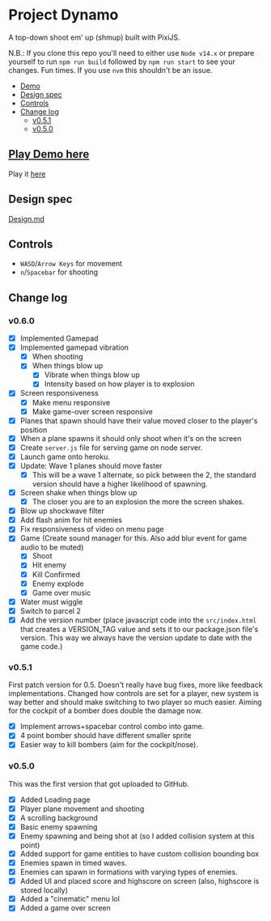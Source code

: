 # Project Dynamo

A top-down shoot em' up (shmup) built with PixiJS.

N.B.: If you clone this repo you'll need to either use `Node v14.x` or prepare yourself to run `npm run build` followed by `npm run start` to see your changes. Fun times. If you use `nvm` this shouldn't be an issue.

<!-- vscode-markdown-toc -->

-   [Demo](https://kitanga.github.io/project-dynamo/dist/index.html)
-   [Design spec](#Designspec)
-   [Controls](#Controls)
-   [Change log](#Changelog)
    -   [v0.5.1](#v0.5.1)
    -   [v0.5.0](#v0.5.0)

<!-- vscode-markdown-toc-config
	numbering=false
	autoSave=true
	/vscode-markdown-toc-config -->
<!-- /vscode-markdown-toc -->

## <a name='Demo' href="https://kitanga.github.io/project-dynamo/dist/index.html">Play Demo here</a>

Play it [here](https://project-dynamo.onrender.com/)

## <a name='Designspec'></a>Design spec

[Design.md](./Design.md)

## <a name='Controls'></a>Controls

-   `WASD`/`Arrow Keys` for movement
-   `n`/`Spacebar` for shooting

## <a name='Changelog'></a>Change log

### <a name='v0.6.0'></a>v0.6.0

-   [x] Implemented Gamepad
-   [x] Implemented gamepad vibration
    -   [x] When shooting
    -   [x] When things blow up
        -   [x] Vibrate when things blow up
        -   [x] Intensity based on how player is to explosion
-   [x] Screen responsiveness
    -   [x] Make menu responsive
    -   [x] Make game-over screen responsive
-   [x] Planes that spawn should have their value moved closer to the player's position
-   [x] When a plane spawns it should only shoot when it's on the screen
-   [x] Create `server.js` file for serving game on node server.
-   [x] Launch game onto heroku.
-   [x] Update: Wave 1 planes should move faster
    -   [x] This will be a wave 1 alternate, so pick between the 2, the standard version should have a higher likelihood of spawning.
-   [x] Screen shake when things blow up
    -   [x] The closer you are to an explosion the more the screen shakes.
-   [x] Blow up shockwave filter
-   [x] Add flash anim for hit enemies
-   [x] Fix responsiveness of video on menu page
-   [x] Game (Create sound manager for this. Also add blur event for game audio to be muted)
    -   [x] Shoot
    -   [x] Hit enemy
    -   [x] Kill Confirmed
    -   [x] Enemy explode
    -   [x] Game over music
-   [x] Water must wiggle
-   [x] Switch to parcel 2
-   [x] Add the version number (place javascript code into the `src/index.html` that creates a VERSION_TAG value and sets it to our package.json file's version. This way we always have the version update to date with the game code.)

### <a name='v0.5.1'></a>v0.5.1

First patch version for 0.5. Doesn't really have bug fixes, more like feedback implementations. Changed how controls are set for a player, new system is way better and should make switching to two player so much easier. Aiming for the cockpit of a bomber does double the damage now.

-   [x] Implement arrows+spacebar control combo into game.
-   [x] 4 point bomber should have different smaller sprite
-   [x] Easier way to kill bombers (aim for the cockpit/nose).

### <a name='v0.5.0'></a>v0.5.0

This was the first version that got uploaded to GitHub.

-   [x] Added Loading page
-   [x] Player plane movement and shooting
-   [x] A scrolling background
-   [x] Basic enemy spawning
-   [x] Enemy spawning and being shot at (so I added collision system at this point)
-   [x] Added support for game entities to have custom collision bounding box
-   [x] Enemies spawn in timed waves.
-   [x] Enemies can spawn in formations with varying types of enemies.
-   [x] Added UI and placed score and highscore on screen (also, highscore is stored locally)
-   [x] Added a "cinematic" menu lol
-   [x] Added a game over screen
